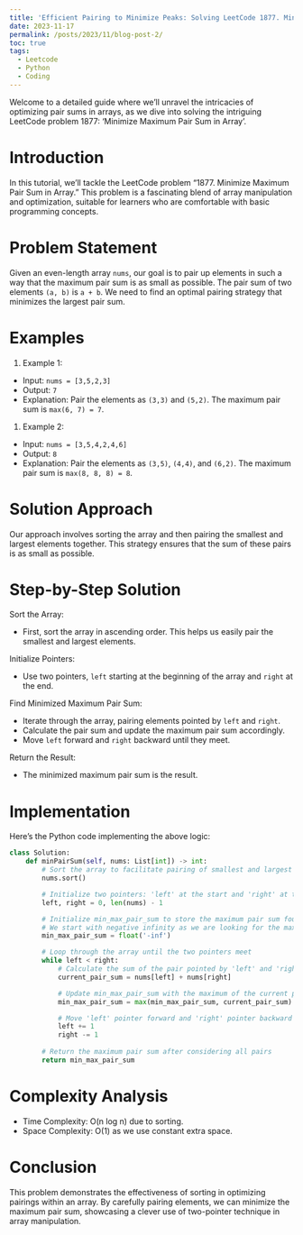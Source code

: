 ```yaml
---
title: 'Efficient Pairing to Minimize Peaks: Solving LeetCode 1877. Minimize Maximum Pair Sum in Array in Python'
date: 2023-11-17
permalink: /posts/2023/11/blog-post-2/
toc: true
tags:
  - Leetcode
  - Python
  - Coding
---
```


Welcome to a detailed guide where we’ll unravel the intricacies of optimizing pair sums in arrays, as we dive into solving the intriguing LeetCode problem 1877: ‘Minimize Maximum Pair Sum in Array’.

# Introduction

In this tutorial, we’ll tackle the LeetCode problem “1877. Minimize Maximum Pair Sum in Array.” This problem is a fascinating blend of array manipulation and optimization, suitable for learners who are comfortable with basic programming concepts.

# Problem Statement

Given an even-length array `nums`, our goal is to pair up elements in such a way that the maximum pair sum is as small as possible. The pair sum of two elements `(a, b)` is `a + b`. We need to find an optimal pairing strategy that minimizes the largest pair sum.

# Examples

1. Example 1:

- Input: `nums = [3,5,2,3]`
- Output: `7`
- Explanation: Pair the elements as `(3,3)` and `(5,2)`. The maximum pair sum is `max(6, 7) = 7`.

1. Example 2:

- Input: `nums = [3,5,4,2,4,6]`
- Output: `8`
- Explanation: Pair the elements as `(3,5)`, `(4,4)`, and `(6,2)`. The maximum pair sum is `max(8, 8, 8) = 8`.

# Solution Approach

Our approach involves sorting the array and then pairing the smallest and largest elements together. This strategy ensures that the sum of these pairs is as small as possible.

# Step-by-Step Solution

Sort the Array:

- First, sort the array in ascending order. This helps us easily pair the smallest and largest elements.

Initialize Pointers:

- Use two pointers, `left` starting at the beginning of the array and `right` at the end.

Find Minimized Maximum Pair Sum:

- Iterate through the array, pairing elements pointed by `left` and `right`.
- Calculate the pair sum and update the maximum pair sum accordingly.
- Move `left` forward and `right` backward until they meet.

Return the Result:

- The minimized maximum pair sum is the result.

# Implementation

Here’s the Python code implementing the above logic:

```python
class Solution:
    def minPairSum(self, nums: List[int]) -> int:
        # Sort the array to facilitate pairing of smallest and largest elements
        nums.sort()

        # Initialize two pointers: 'left' at the start and 'right' at the end of the array
        left, right = 0, len(nums) - 1

        # Initialize min_max_pair_sum to store the maximum pair sum found so far
        # We start with negative infinity as we are looking for the maximum
        min_max_pair_sum = float('-inf')

        # Loop through the array until the two pointers meet
        while left < right:
            # Calculate the sum of the pair pointed by 'left' and 'right'
            current_pair_sum = nums[left] + nums[right]

            # Update min_max_pair_sum with the maximum of the current pair sum and the previous min_max_pair_sum
            min_max_pair_sum = max(min_max_pair_sum, current_pair_sum)

            # Move 'left' pointer forward and 'right' pointer backward to form the next pair
            left += 1
            right -= 1
        
        # Return the maximum pair sum after considering all pairs
        return min_max_pair_sum
```

# Complexity Analysis

- Time Complexity: O(n log n) due to sorting.
- Space Complexity: O(1) as we use constant extra space.

# Conclusion

This problem demonstrates the effectiveness of sorting in optimizing pairings within an array. By carefully pairing elements, we can minimize the maximum pair sum, showcasing a clever use of two-pointer technique in array manipulation.